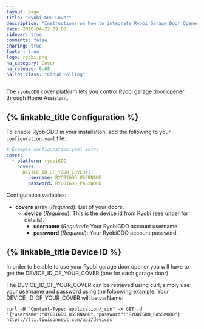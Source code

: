 ```yaml
---
layout: page
title: "Ryobi GDO Cover"
description: "Instructions on how to integrate Ryobi Garage Door Opener (RyobiGDO) within Home Assistant."
date: 2018-04-22 09:00
sidebar: true
comments: false
sharing: true
footer: true
logo: ryobi.png
ha_category: Cover
ha_release: 0.68
ha_iot_class: "Cloud Polling"
---
```



The `ryobiGDO` cover platform lets you control [Ryobi](https://www.ryobitools.com/gdo/) garage door opener through Home Assistant.

## {% linkable_title Configuration %}

To enable RyobiGDO in your installation, add the following to your `configuration.yaml` file:

```yaml
# Example configuration.yaml entry
cover:
  - platform: ryobiGDO
    covers:
      DEVICE_ID_OF_YOUR_COVER#1:
        username: RYOBIGDO_USERNAME
        password: RYOBIGDO_PASSWORD
```

Configuration variables:

- **covers** array (*Required*): List of your doors.
  - **device** (*Required*): This is the device id from Ryobi (see under for details).
    - **username** (*Required*): Your RyobiGDO account username.
    - **password** (*Required*): Your RyobiGDO account password.

## {% linkable_title Device ID %}

In order to be able to use your Ryobi garage door opener you will have to get the DEVICE_ID_OF_YOUR_COVER (one for each garage door).

The DEVICE_ID_OF_YOUR_COVER can be retrieved using curl, simply use your username and password using the foloowing example. Your DEVICE_ID_OF_YOUR_COVER will be varName:
```text
curl -H "Content-Type: application/json" -X GET -d '{"username":"RYOBIGDO_USERNAME","password":"RYOBIGDO_PASSWORD"}' https://tti.tiwiconnect.com/api/devices
```

